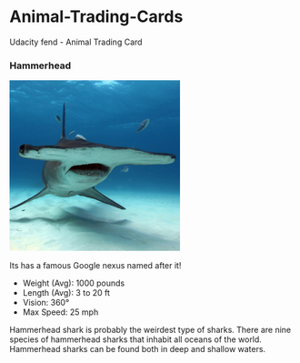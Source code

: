 # Animal-Trading-Cards
Udacity fend - Animal Trading Card


<!DOCTYPE html>
<html>
<head>
	<meta charset="utf-8">
	<title>Animal Trading Cards</title>
	<link href="styles.css" rel="stylesheet">
</head>
<body>
	<div class="card">
		<!-- your favorite animal's name goes here -->
		<h3>Hammerhead</h3>
		<!-- your favorite animal's image goes here -->
		<img src="hammerhead.jpg" alt="Hammerhead - Shark" width="300">
		<div class="description_animal">
			<!-- your favorite animal's interesting fact goes here -->
			<p class="interesting-fact_animal">Its has a famous Google nexus named after it!</p>
			<ul>
				<!-- your favorite animal's list items go here -->
				<li><span>Weight (Avg)</span>: 1000 pounds</li>
				<li><span>Length (Avg)</span>: 3 to 20 ft</li>
				<li><span>Vision</span>: 360&#176;</li>
				<li><span>Max Speed</span>: 25 mph</li>
			</ul>
			<!-- your favorite animal's description goes here -->
			<p>Hammerhead shark is probably the weirdest type of sharks. There are nine species of hammerhead sharks that inhabit all oceans of the world. Hammerhead sharks can be found both in deep and shallow waters.</p>
		</div>
	</div>
</body>
</html>
